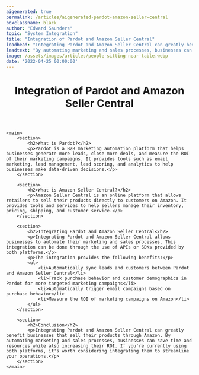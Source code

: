```yaml
---
aigenerated: true
permalink: /articles/aigenerated-pardot-amazon-seller-central
boxclassname: black
author: "Edward Saunders"
topic: "System Integration"
title: "Integration of Pardot and Amazon Seller Central"
leadhead: "Integrating Pardot and Amazon Seller Central can greatly benefit businesses that sell their products through Amazon"
leadtext: "By automating marketing and sales processes, businesses can save time and resources while also increasing their ROI. If you're currently using both platforms, it's worth considering integrating them to streamline your operations."
image: /assets/images/articles/people-sitting-near-table.webp
date: '2022-04-25 00:00:00'
---
```

<div class="arttext">	<header>
		<h1>Integration of Pardot and Amazon Seller Central</h1>
	</header>

	<main>
		<section>
			<h2>What is Pardot?</h2>
			<p>Pardot is a B2B marketing automation platform that helps businesses generate more leads, close more deals, and measure the ROI of their marketing campaigns. It provides tools such as email marketing, lead management, lead scoring, and analytics to help businesses make data-driven decisions.</p>
		</section>

		<section>
			<h2>What is Amazon Seller Central?</h2>
			<p>Amazon Seller Central is an online platform that allows retailers to sell their products directly to customers on Amazon. It provides tools and services to help sellers manage their inventory, pricing, shipping, and customer service.</p>
		</section>

		<section>
			<h2>Integrating Pardot and Amazon Seller Central</h2>
			<p>Integrating Pardot and Amazon Seller Central allows businesses to automate their marketing and sales processes. This integration can be done through the use of APIs or SDKs provided by both platforms.</p>
			<p>The integration provides the following benefits:</p>
			<ul>
				<li>Automatically sync leads and customers between Pardot and Amazon Seller Central</li>
				<li>Track purchase behavior and customer demographics in Pardot for more targeted marketing campaigns</li>
				<li>Automatically trigger email campaigns based on purchase behavior</li>
				<li>Measure the ROI of marketing campaigns on Amazon</li>
			</ul>
		</section>

		<section>
			<h2>Conclusion</h2>
			<p>Integrating Pardot and Amazon Seller Central can greatly benefit businesses that sell their products through Amazon. By automating marketing and sales processes, businesses can save time and resources while also increasing their ROI. If you're currently using both platforms, it's worth considering integrating them to streamline your operations.</p>
		</section>
	</main>

</div>